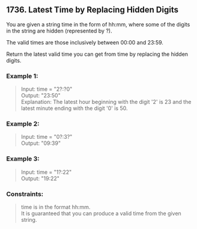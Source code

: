 ## 1736. Latest Time by Replacing Hidden Digits

You are given a string time in the form of  hh:mm, where some of the digits in the string are hidden (represented by ?).

The valid times are those inclusively between 00:00 and 23:59.

Return the latest valid time you can get from time by replacing the hidden digits.

### Example 1:

> Input: time = "2?:?0"<br/>
> Output: "23:50"<br/>
> Explanation: The latest hour beginning with the digit '2' is 23 and the latest minute ending with the digit '0' is 50.

### Example 2:

> Input: time = "0?:3?"<br/>
> Output: "09:39"

### Example 3:

> Input: time = "1?:22"<br/>
> Output: "19:22"
 

### Constraints:

> time is in the format hh:mm.<br/>
> It is guaranteed that you can produce a valid time from the given string.